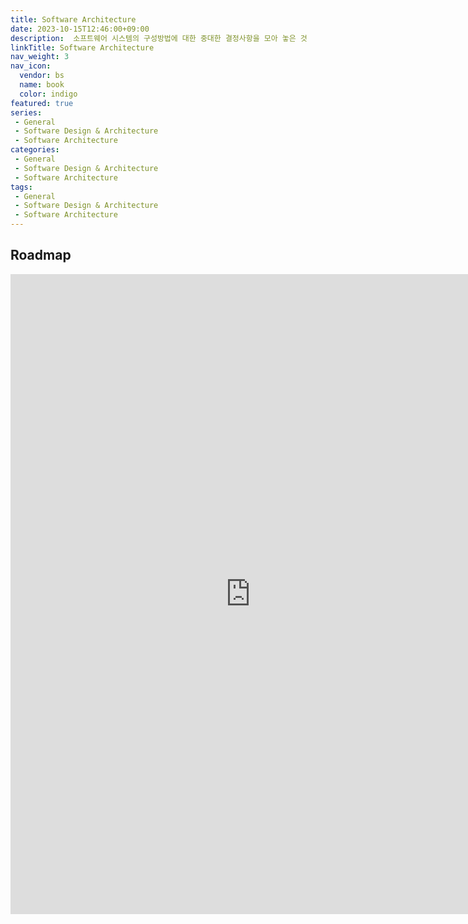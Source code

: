 ```yaml
---
title: Software Architecture
date: 2023-10-15T12:46:00+09:00
description:  소프트웨어 시스템의 구성방법에 대한 중대한 결정사항을 모아 놓은 것
linkTitle: Software Architecture
nav_weight: 3
nav_icon:
  vendor: bs
  name: book
  color: indigo
featured: true
series:  
 - General
 - Software Design & Architecture
 - Software Architecture
categories:
 - General
 - Software Design & Architecture
 - Software Architecture
tags:
 - General
 - Software Design & Architecture
 - Software Architecture
---
```

## Roadmap
<p align="center">
<iframe width="768" height="1024" src="https://roadmap.sh/software-design-architecture?s=652b754df43a58c923ce9d26" frameborder="0" allow="accelerometer; autoplay; encrypted-media; gyroscope; picture-in-picture" allowfullscreen></iframe>
</p>